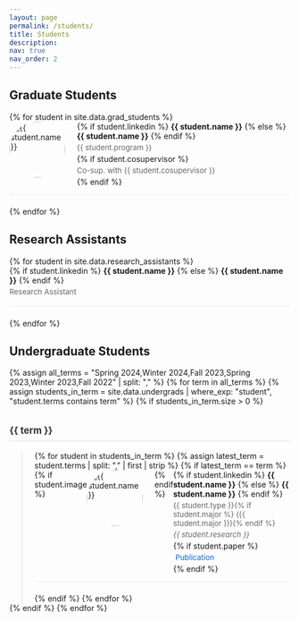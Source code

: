 ```yaml
---
layout: page
permalink: /students/
title: Students
description: 
nav: true
nav_order: 2
---
```


## Graduate Students
<div class="student-section">
  {% for student in site.data.grad_students %}
  <div class="student-row">
    <div class="student-image">
      <img src="../assets/images/students/{{ student.image }}" alt="{{ student.name }}">
    </div>
    <div class="student-info">
      {% if student.linkedin %}
      <a href="{{ student.linkedin }}" target="_blank" class="student-name-link">
        <strong class="student-full-name">{{ student.name }}</strong>
      </a>
      {% else %}
      <strong class="student-full-name">{{ student.name }}</strong>
      {% endif %}
      <div class="student-details">{{ student.program }}</div>
      {% if student.cosupervisor %}
      <div class="student-details">Co-sup. with {{ student.cosupervisor }}</div>
      {% endif %}
    </div>
  </div>
  {% endfor %}
</div>

## Research Assistants
<div class="student-section">
  {% for student in site.data.research_assistants %}
  <div class="student-row">
    <div class="student-info">
      {% if student.linkedin %}
      <a href="{{ student.linkedin }}" target="_blank" class="student-name-link">
        <strong class="student-full-name">{{ student.name }}</strong>
      </a>
      {% else %}
      <strong class="student-full-name">{{ student.name }}</strong>
      {% endif %}
      <div class="student-details">Research Assistant</div>
    </div>
  </div>
  {% endfor %}
</div>

## Undergraduate Students
<div class="student-section">
  {% assign all_terms = "Spring 2024,Winter 2024,Fall 2023,Spring 2023,Winter 2023,Fall 2022" | split: "," %}
  {% for term in all_terms %}
    {% assign students_in_term = site.data.undergrads | where_exp: "student", "student.terms contains term" %}
    {% if students_in_term.size > 0 %}
      <h3 class="term-header">{{ term }}</h3>
      <div class="term-group">
        {% for student in students_in_term %}
          {% assign latest_term = student.terms | split: "," | first | strip %}
          {% if latest_term == term %}
            <div class="student-row">
              {% if student.image %}
              <div class="student-image">
                <img src="../assets/images/students/{{ student.image }}" alt="{{ student.name }}">
              </div>
              {% endif %}
              <div class="student-info">
                {% if student.linkedin %}
                <a href="{{ student.linkedin }}" target="_blank" class="student-name-link">
                  <strong class="student-full-name">{{ student.name }}</strong>
                </a>
                {% else %}
                <strong class="student-full-name">{{ student.name }}</strong>
                {% endif %}
                <div class="student-details">
                  {{ student.type }}{% if student.major %} ({{ student.major }}){% endif %}
                </div>
                <div class="student-details research-field">{{ student.research }}</div>
                {% if student.paper %}
                <div class="student-details">
                  <a href="{{ student.paper }}" target="_blank" class="paper-link">
                    <i class="fas fa-file-alt"></i> Publication
                  </a>
                </div>
                {% endif %}
              </div>
            </div>
          {% endif %}
        {% endfor %}
      </div>
    {% endif %}
  {% endfor %}
</div>

<style>
.student-section {
    margin-bottom: 2em;
}

.term-header {
    margin-top: 2em;
    margin-bottom: 1em;
    color: #333;
    font-size: 1.2em;
    border-bottom: 2px solid #eee;
    padding-bottom: 0.5em;
}

.term-group {
    margin-left: 1.5em;
    border-left: 3px solid #f0f0f0;
    padding-left: 1.5em;
}

.student-row {
    display: flex;
    align-items: flex-start;
    margin-bottom: 1.5em;
    padding-bottom: 1em;
    border-bottom: 1px solid #eee;
}

.student-image {
    width: 100px;
    height: 100px;
    margin-right: 1.5em;
    flex-shrink: 0;
}

.student-image img {
    width: 100%;
    height: 100%;
    object-fit: cover;
    border-radius: 50%;
}

.student-info {
    flex-grow: 1;
}

.student-name-link {
    text-decoration: none;
    color: inherit;
}

.student-name-link:hover {
    text-decoration: underline;
}

.student-details {
    color: #666;
    margin: 0.3em 0;
    font-size: 0.95em;
}

.research-field {
    font-style: italic;
}

.paper-link {
    color: #0366d6;
    text-decoration: none;
}

.paper-link:hover {
    text-decoration: underline;
}

.paper-link i {
    margin-right: 0.3em;
}
</style>

<!-- Font Awesome for paper icon -->
<link rel="stylesheet" href="https://cdnjs.cloudflare.com/ajax/libs/font-awesome/5.15.4/css/all.min.css"> 